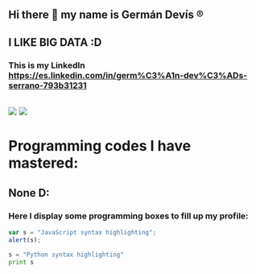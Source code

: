 ## Hi there 👋 my name is Germán Devís &reg;
**I LIKE BIG DATA :D**
---

### This is my LinkedIn https://es.linkedin.com/in/germ%C3%A1n-dev%C3%ADs-serrano-793b31231
![](1742246757857.jpg)
![](https://media.giphy.com/media/vFKqnCdLPNOKc/giphy.gif)
---

# Programming codes I have mastered:
## None D: 

### Here I display some programming boxes to fill up my profile:
```javascript
var s = "JavaScript syntax highlighting";
alert(s);
```
 
```python
s = "Python syntax highlighting"
print s
```
 